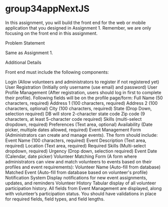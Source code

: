 # group34appNextJS

In this assignment, you will build the front end for the web or mobile application that you designed in Assignment 1. Remember, we are only focusing on the front end in this assignment.

Problem Statement

Same as Assignment 1.

Additional Details

Front end must include the following components:

Login (Allow volunteers and administrators to register if not registered yet)
User Registration (Initially only username (use email) and password)
User Profile Management (After registration, users should log in first to complete their profile). Following fields will be on the profile page/form:
Full Name (50 characters, required)
Address 1 (100 characters, required)
Address 2 (100 characters, optional)
City (100 characters, required)
State (Drop Down, selection required) DB will store 2-character state code
Zip code (9 characters, at least 5-character code required)
Skills (multi-select dropdown, required)
Preferences (Text area, optional)
Availability (Date picker, multiple dates allowed, required)
Event Management Form (Administrators can create and manage events). The form should include:
Event Name (100 characters, required)
Event Description (Text area, required)
Location (Text area, required)
Required Skills (Multi-select dropdown, required)
Urgency (Drop down, selection required)
Event Date (Calendar, date picker)
Volunteer Matching Form (A form where administrators can view and match volunteers to events based on their profiles and event requirements):
Volunteer Name (Auto-fill from database)
Matched Event (Auto-fill from database based on volunteer's profile)
Notification System
Display notifications for new event assignments, updates, and reminders
Volunteer History
Tabular display of all volunteer participation history. All fields from Event Management are displayed, along with volunteer’s participation status.
You should have validations in place for required fields, field types, and field lengths.
